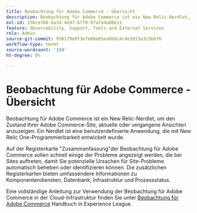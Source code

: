 ```yaml
---
title: Beobachtung für Adobe Commerce - Übersicht
description: Beobachtung für Adobe Commerce ist ein New Relic-Nerdlet, um den Zustand Ihrer Adobe Commerce-Site, aktuelle oder vergangene Ansichten anzuzeigen. Ein Nerdlet ist eine benutzerdefinierte Anwendung, die mit New Relic One-Programmierbarkeit entwickelt wurde.
exl-id: 156ce768-6a34-4e97-b7f0-97a7a4a00e11
feature: Observability, Support, Tools and External Services
role: Admin
source-git-commit: 958179e0f3efe08e65ea8b0c4c4e1015e3c5bb76
workflow-type: tm+mt
source-wordcount: '154'
ht-degree: 0%

---
```


# Beobachtung für Adobe Commerce - Übersicht

Beobachtung für Adobe Commerce ist ein New Relic-Nerdlet, um den Zustand Ihrer Adobe Commerce-Site, aktuelle oder vergangene Ansichten anzuzeigen. Ein Nerdlet ist eine benutzerdefinierte Anwendung, die mit New Relic One-Programmierbarkeit entwickelt wurde.

Auf der Registerkarte &quot;Zusammenfassung&quot;der Beobachtung für Adobe Commerce sollen schnell einige der Probleme angezeigt werden, die bei Sites auftreten, damit Sie potenzielle Ursachen für Site-Probleme automatisch beheben oder identifizieren können. Die zusätzlichen Registerkarten bieten umfassendere Informationen zu Komponentendiensten, Datenbank, Infrastruktur und Prozessstatus.

Eine vollständige Anleitung zur Verwendung der Beobachtung für Adobe Commerce in der Cloud-Infrastruktur finden Sie unter [Beobachtung für Adobe Commerce](https://experienceleague.adobe.com/docs/commerce-operations/tools/observation-for-adobe-commerce/intro.html) Handbuch in Experience League.
